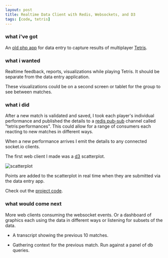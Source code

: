 ```yaml
---
layout: post
title: Realtime Data Client with Redis, Websockets, and D3
tags: [code, tetris]
---
```


### what i've got

An [old php app][0] for data entry to capture results of multiplayer [Tetris][1].

### what i wanted

Realtime feedback, reports, visualizations while playing Tetris. It should be separate from the data entry application.

These visualizations could be on a second screen or tablet for the group to see between matches.

### what i did

After a new match is validated and saved, I took each player's individual performance and published the details to a [redis pub-sub][2] channel called "tetris:performances". This could allow for a range of consumers each reacting to new matches in different ways.

When a new performance arrives I emit the details to any connected socket.io clients.

The first web client I made was a [d3][4] scatterplot.

![scatterplot](https://i.imgur.com/vHtZNHQ.png "scatterplot")

Points are added to the scatterplot in real time when they are submitted via the data entry app.

Check out the [project code][5].

### what would come next

More web clients consuming the websocket events. Or a dashboard of graphics each using the data in different ways or listening for subsets of the data.

- A transcript showing the previous 10 matches.
- Gathering context for the previous match. Run against a panel of db queries.


  [0]: https://github.com/tphummel/tetris-db
  [1]: /2011/01/01/tetris-primer/
  [2]: http://redis.io/topics/pubsub
  [4]: https://d3js.org/
  [5]: https://github.com/tphummel/socket-viz
